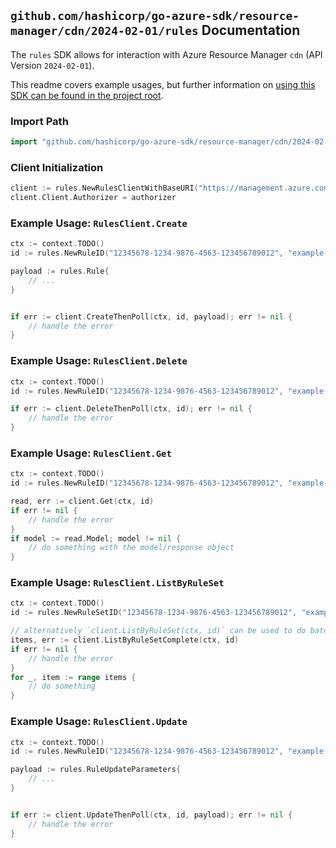 
## `github.com/hashicorp/go-azure-sdk/resource-manager/cdn/2024-02-01/rules` Documentation

The `rules` SDK allows for interaction with Azure Resource Manager `cdn` (API Version `2024-02-01`).

This readme covers example usages, but further information on [using this SDK can be found in the project root](https://github.com/hashicorp/go-azure-sdk/tree/main/docs).

### Import Path

```go
import "github.com/hashicorp/go-azure-sdk/resource-manager/cdn/2024-02-01/rules"
```


### Client Initialization

```go
client := rules.NewRulesClientWithBaseURI("https://management.azure.com")
client.Client.Authorizer = authorizer
```


### Example Usage: `RulesClient.Create`

```go
ctx := context.TODO()
id := rules.NewRuleID("12345678-1234-9876-4563-123456789012", "example-resource-group", "profileName", "ruleSetName", "ruleName")

payload := rules.Rule{
	// ...
}


if err := client.CreateThenPoll(ctx, id, payload); err != nil {
	// handle the error
}
```


### Example Usage: `RulesClient.Delete`

```go
ctx := context.TODO()
id := rules.NewRuleID("12345678-1234-9876-4563-123456789012", "example-resource-group", "profileName", "ruleSetName", "ruleName")

if err := client.DeleteThenPoll(ctx, id); err != nil {
	// handle the error
}
```


### Example Usage: `RulesClient.Get`

```go
ctx := context.TODO()
id := rules.NewRuleID("12345678-1234-9876-4563-123456789012", "example-resource-group", "profileName", "ruleSetName", "ruleName")

read, err := client.Get(ctx, id)
if err != nil {
	// handle the error
}
if model := read.Model; model != nil {
	// do something with the model/response object
}
```


### Example Usage: `RulesClient.ListByRuleSet`

```go
ctx := context.TODO()
id := rules.NewRuleSetID("12345678-1234-9876-4563-123456789012", "example-resource-group", "profileName", "ruleSetName")

// alternatively `client.ListByRuleSet(ctx, id)` can be used to do batched pagination
items, err := client.ListByRuleSetComplete(ctx, id)
if err != nil {
	// handle the error
}
for _, item := range items {
	// do something
}
```


### Example Usage: `RulesClient.Update`

```go
ctx := context.TODO()
id := rules.NewRuleID("12345678-1234-9876-4563-123456789012", "example-resource-group", "profileName", "ruleSetName", "ruleName")

payload := rules.RuleUpdateParameters{
	// ...
}


if err := client.UpdateThenPoll(ctx, id, payload); err != nil {
	// handle the error
}
```
